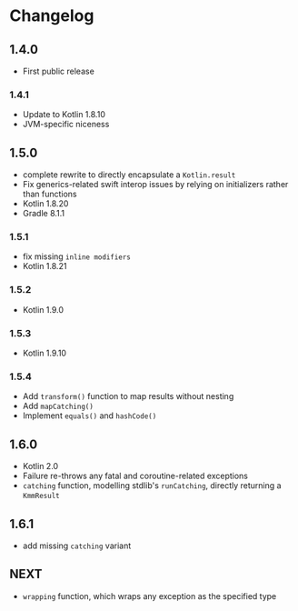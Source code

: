 # Changelog

## 1.4.0
 - First public release

### 1.4.1
- Update to Kotlin 1.8.10
- JVM-specific niceness

## 1.5.0
- complete rewrite to directly encapsulate a `Kotlin.result`
- Fix generics-related swift interop issues by relying on initializers rather than functions
- Kotlin 1.8.20
- Gradle 8.1.1

### 1.5.1
- fix missing `inline modifiers`
- Kotlin 1.8.21

### 1.5.2
- Kotlin 1.9.0

### 1.5.3
- Kotlin 1.9.10

### 1.5.4
- Add `transform()` function to map results without nesting
- Add `mapCatching()`
- Implement `equals()` and `hashCode()`

## 1.6.0
- Kotlin 2.0
- Failure re-throws any fatal and coroutine-related exceptions
- `catching` function, modelling stdlib's `runCatching`, directly returning a `KmmResult`

## 1.6.1
- add missing `catching` variant

## NEXT
- `wrapping` function, which wraps any exception as the specified type